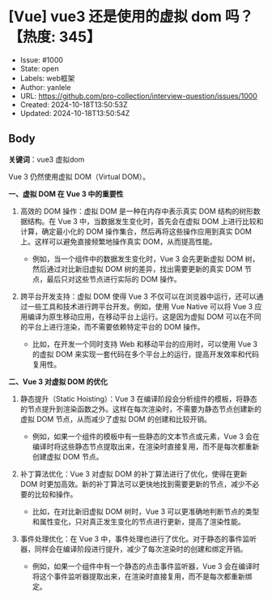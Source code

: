 # [Vue] vue3 还是使用的虚拟 dom 吗？【热度: 345】

- Issue: #1000
- State: open
- Labels: web框架
- Author: yanlele
- URL: https://github.com/pro-collection/interview-question/issues/1000
- Created: 2024-10-18T13:50:53Z
- Updated: 2024-10-18T13:50:54Z

## Body

**关键词**：vue3 虚拟dom

Vue 3 仍然使用虚拟 DOM（Virtual DOM）。

**一、虚拟 DOM 在 Vue 3 中的重要性**

1. 高效的 DOM 操作：虚拟 DOM 是一种在内存中表示真实 DOM 结构的树形数据结构。在 Vue 3 中，当数据发生变化时，首先会在虚拟 DOM 上进行比较和计算，确定最小化的 DOM 操作集合，然后再将这些操作应用到真实 DOM 上。这样可以避免直接频繁地操作真实 DOM，从而提高性能。

   - 例如，当一个组件中的数据发生变化时，Vue 3 会先更新虚拟 DOM 树，然后通过对比新旧虚拟 DOM 树的差异，找出需要更新的真实 DOM 节点，最后只对这些节点进行实际的 DOM 操作。

2. 跨平台开发支持：虚拟 DOM 使得 Vue 3 不仅可以在浏览器中运行，还可以通过一些工具和技术进行跨平台开发。例如，使用 Vue Native 可以将 Vue 3 应用编译为原生移动应用，在移动平台上运行。这是因为虚拟 DOM 可以在不同的平台上进行渲染，而不需要依赖特定平台的 DOM 操作。
   - 比如，在开发一个同时支持 Web 和移动平台的应用时，可以使用 Vue 3 的虚拟 DOM 来实现一套代码在多个平台上的运行，提高开发效率和代码复用性。

**二、Vue 3 对虚拟 DOM 的优化**

1. 静态提升（Static Hoisting）：Vue 3 在编译阶段会分析组件的模板，将静态的节点提升到渲染函数之外。这样在每次渲染时，不需要为静态节点创建新的虚拟 DOM 节点，从而减少了虚拟 DOM 的创建和比较开销。

   - 例如，如果一个组件的模板中有一些静态的文本节点或元素，Vue 3 会在编译时将这些静态节点提取出来，在渲染时直接复用，而不是每次都重新创建虚拟 DOM 节点。

2. 补丁算法优化：Vue 3 对虚拟 DOM 的补丁算法进行了优化，使得在更新 DOM 时更加高效。新的补丁算法可以更快地找到需要更新的节点，减少不必要的比较和操作。

   - 比如，在对比新旧虚拟 DOM 树时，Vue 3 可以更准确地判断节点的类型和属性变化，只对真正发生变化的节点进行更新，提高了渲染性能。

3. 事件处理优化：在 Vue 3 中，事件处理也进行了优化。对于静态的事件监听器，同样会在编译阶段进行提升，减少了每次渲染时的创建和绑定开销。
   - 例如，如果一个组件中有一个静态的点击事件监听器，Vue 3 会在编译时将这个事件监听器提取出来，在渲染时直接复用，而不是每次都重新绑定。


